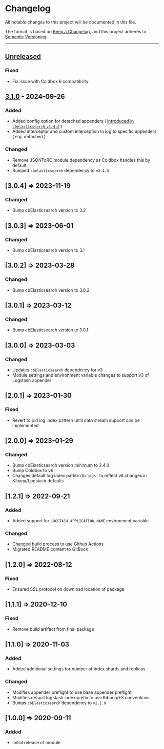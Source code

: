 # Changelog

All notable changes to this project will be documented in this file.

The format is based on [Keep a Changelog](https://keepachangelog.com/en/1.0.0/),
and this project adheres to [Semantic Versioning](https://semver.org/spec/v2.0.0.html).

* * *

## [Unreleased]

### Fixed

* Fix issue with Coldbox 6 compatibility

## [3.1.0] - 2024-09-26

### Added

*   Added config option for detached appenders ( [introduced in `cbelasticsearch` `v3.4.0`](https://cbelasticsearch.ortusbooks.com/logging#detached-appenders) )
*   Added interceptor and custom interception to log to specific appenders ( e.g. detached )

### Changed

*   Remove JSONToRC module dependency as Coldbox handles this by default
*   Bumped `cbelasticsearch` dependency to `v3.4.0`

## [3.0.4] => 2023-11-19

### Changed

*   Bump cbElasticsearch version to 3.2

## [3.0.3] => 2023-06-01

### Changed

*   Bump cbElasticsearch version to 3.1

## [3.0.2] => 2023-03-28

### Changed

*   Bump cbElasticsearch version to 3.0.2

## [3.0.1] => 2023-03-12

### Changed

*   Bump cbElasticsearch version to 3.0.1

## [3.0.0] => 2023-03-03

### Changed

*   Updates `cbElasticsearch` dependency for v3
*   Module settings and environment variable changes to support v3 of Logstash appender

## [2.0.1] => 2023-01-30

### Fixed

*   Revert to old log index pattern until data stream support can be implemented

## [2.0.0] => 2023-01-29

### Changed

*   Bump cbElasticsearch version minimum to 2.4.0
*   Bump Coldbox to v6
*   Changes default log index pattern to `logs-` to reflect v8 changes in Kibana/Logstash defaults

## [1.2.1] => 2022-09-21

### Added

*   Added support for `LOGSTASH_APPLICATION_NAME` environment variable

### Changed

*   Changed build process to use Github Actions
*   Migrated README content to GitBook

## [1.2.0] => 2022-08-12

### Fixed

*   Ensured SSL protocol on download location of package

## [1.1.1] => 2020-12-10

### Fixed

*   Remove build artifact from final package

## [1.1.0] => 2020-11-03

### Added

*   Added additional settings for number of index shards and replicas

### Changed

*   Modifies appender preflight to use base appender preflight
*   Modifies default logstash index prefix to use Kibana/ES conventions
*   Bumps `cbElasticsearch` dependency to `v2.1.0`

## [1.0.0] => 2020-09-11

### Added

*   Initial release of module

[Unreleased]: https://github.com/coldbox-modules/logstash/compare/v3.1.0...HEAD

[3.1.0]: https://github.com/coldbox-modules/logstash/compare/cd4e8560d7af3ebcabc6c75275e4945898ccf61c...v3.1.0

